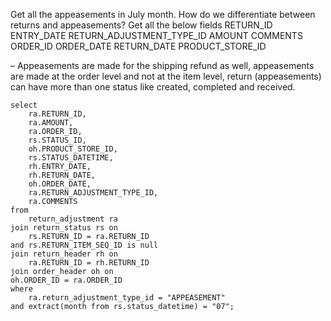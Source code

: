 Get all the appeasements in July month.
How do we differentiate between returns and appeasements?
Get all the below fields 
RETURN_ID
ENTRY_DATE 
RETURN_ADJUSTMENT_TYPE_ID
AMOUNT
COMMENTS 
ORDER_ID
ORDER_DATE 
RETURN_DATE
PRODUCT_STORE_ID

– Appeasements are made for the shipping refund as well, appeasements are made at the order level and not at the item level, return (appeasements) can have more than one status like created, completed and received.
```
select
	ra.RETURN_ID,
	ra.AMOUNT,
	ra.ORDER_ID,
	rs.STATUS_ID,
	oh.PRODUCT_STORE_ID,
	rs.STATUS_DATETIME,
	rh.ENTRY_DATE,
	rh.RETURN_DATE,
	oh.ORDER_DATE,
	ra.RETURN_ADJUSTMENT_TYPE_ID,
	ra.COMMENTS
from
	return_adjustment ra
join return_status rs on
	rs.RETURN_ID = ra.RETURN_ID
and rs.RETURN_ITEM_SEQ_ID is null
join return_header rh on
	ra.RETURN_ID = rh.RETURN_ID
join order_header oh on
oh.ORDER_ID = ra.ORDER_ID
where
	ra.return_adjustment_type_id = "APPEASEMENT"
and extract(month from rs.status_datetime) = "07";
```
